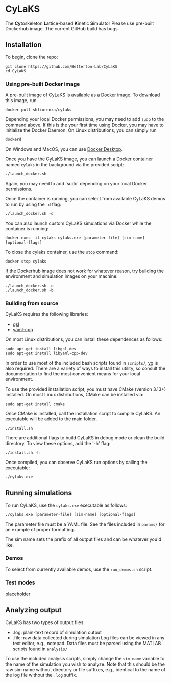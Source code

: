# CyLaKS
The **Cy**toskeleton **La**ttice-based **K**inetic **S**imulator
Please use pre-built Dockerhub image. The current GitHub build has bugs. 
## Installation
To begin, clone the repo:
```
git clone https://github.com/Betterton-Lab/CyLaKS
cd CyLaKS
```
### Using pre-built Docker image
A pre-built image of CyLaKS is available as a [Docker](https://www.docker.com/) image. To download this image, run
```
docker pull shfiorenza/cylaks
```
Depending your local Docker permissions, you may need to add `sudo` to the command above. If this is the your first time using Docker, 
you may have to initialize the Docker Daemon. On Linux distributions, you can simply run
```
dockerd
```
On Windows and MacOS, you can use [Docker Desktop](https://www.docker.com/products/docker-desktop). 

Once you have the CyLaKS image, you can launch a Docker container named `cylaks` in the background via the provided script:
```
./launch_docker.sh
```
Again, you may need to add 'sudo' depending on your local Docker permissions. 

Once the container is running, you can select from available CyLaKS demos to run by using the `-d` flag:
```
./launch_docker.sh -d
```
You can also launch custom CyLaKS simulations via Docker while the container is running:
```
docker exec -it cylaks cylaks.exe [parameter-file] [sim-name] [optional-flags]
```

To close the cylaks container, use the `stop` command:
```
docker stop cylaks
```
If the Dockerhub image does not work for whatever reason, try building the environment and simulation images on your machine:
```
./launch_docker.sh -e
./launch_docker.sh -b
```
### Building from source 
CyLaKS requires the following libraries:
 * [gsl](http://www.gnu.org/software/gsl/)
 * [yaml-cpp](https://github.com/jbeder/yaml-cpp)

On most Linux distributions, you can install these dependences as follows:
```	
sudo apt-get install libgsl-dev
sudo apt-get install libyaml-cpp-dev
```
In order to use most of the included bash scripts found in `scripts/`, [yq](https://github.com/mikefarah/yq) is also required. There are a variety of ways to install this utility, so consult the documentation to find the most convenient means for your local environment. 

To use the provided installation script, you must have CMake (version 3.13+) installed. On most Linux distributions, CMake can be installed via:
```
sudo apt-get install cmake
```
Once CMake is installed, call the installation script to compile CyLaKS. An executable will be added to the main folder. 
```
./install.sh 
```
There are additional flags to build CyLaKS in debug mode or clean the build directory. To view these options, add the '-h' flag:
```
./install.sh -h
```
Once compiled, you can observe CyLaKS run options by calling the executable:
```
./cylaks.exe
```
## Running simulations
To run CyLaKS, use the `cylaks.exe` executable as follows:
```
./cylaks.exe [parameter-file] [sim-name] [optional-flags]
```
The parameter file must be a YAML file. See the files included in `params/` for an example of proper formatting. 

The sim name sets the prefix of all output files and can be whatever you'd like. 
### Demos
To select from currently available demos, use the `run_demos.sh` script. 
### Test modes
placeholder

## Analyzing output
CyLaKS has two types of output files:
 * .log: plain-text record of simulation output
 * .file: raw data collected during simulation
Log files can be viewed in any text editor, e.g., notepad. Data files must be parsed using the MATLAB scripts found in `analysis/` 

To use the included analysis scripts, simply change the `sim_name` variable to the name of the simulation you wish to analyze. Note that this should be the raw sim name without directory or file suffixes, e.g., identical to the name of the log file without the `.log` suffix. 
